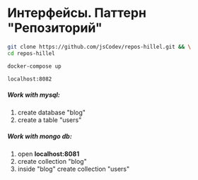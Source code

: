 # Интерфейсы. Паттерн "Репозиторий"

````sh
git clone https://github.com/jsCodev/repos-hillel.git && \
cd repos-hillel

docker-compose up

localhost:8082
````
##### Work with mysql:
1. create database "blog"
2. create a table "users" 


##### Work with mongo db:
1. open **localhost:8081**
2. create collection "blog"
3. inside "blog" create collection "users" 
